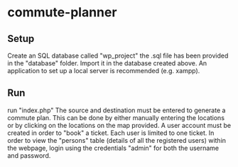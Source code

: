 # commute-planner

## Setup
Create an SQL database called "wp_project"
the .sql file has been provided in the "database" folder. Import it in the database created above.
An application to set up a local server is recommended (e.g. xampp).

## Run
run "index.php"
The source and destination must be entered to generate a commute plan.
This can be done by either manually entering the locations or by clicking on the locations on the map provided.
A user account must be created in order to "book" a ticket.
Each user is limited to one ticket.
In order to view the "persons" table (details of all the registered users) within the webpage, login using the credentials "admin" for both the username and password.

